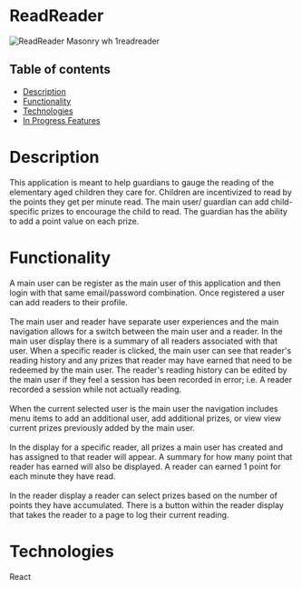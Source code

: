 # ReadReader
![ReadReader Masonry wh 1readreader](https://github.com/ast19004/ReadReader/assets/84036167/6dda6ced-272e-41f2-81fa-1b63e0649ba2)

## Table of contents

- [Description](#description)
- [Functionality](#functionality)
- [Technologies](#technologies)
- [In Progress Features](#in-progress-features)

# Description

This application is meant to help guardians to gauge the reading of the elementary aged children they care for. Children are incentivized to read by the points they get per minute read. The main user/ guardian can add child-specific prizes to encourage the child to read. The guardian has the ability to add a point value on each prize.

# Functionality

A main user can be register as the main user of this application and then login with that same email/password combination.
Once registered a user can add readers to their profile.\
<br />
The main user and reader have separate user experiences and the main navigation allows for a switch between the main user and a reader.
In the main user display there is a summary of all readers associated with that user. When a specific reader is clicked, the main user can see that reader's reading history and any prizes that reader may have earned that need to be redeemed by the main user. The reader's reading history can be edited by the main user if they feel a session has been recorded in error; i.e. A reader recorded a session while not actually reading.\
<br />
When the current selected user is the main user the navigation includes menu items to add an additional user, add additional prizes, or view view current prizes previously added by the main user.\
<br />
In the display for a specific reader, all prizes a main user has created and has assigned to that reader will appear. A summary for how many point that reader has earned will also be displayed. A reader can earned 1 point for each minute they have read.\
<br />
In the reader display a reader can select prizes based on the number of points they have accumulated. There is a button within the reader display that takes the reader to a page to log their current reading.

# Technologies

React
